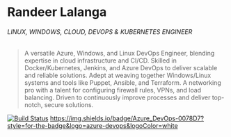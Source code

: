 # Randeer Lalanga
###### LINUX, WINDOWS, CLOUD, DEVOPS & KUBERNETES ENGINEER

> A versatile Azure, Windows, and Linux DevOps Engineer, blending expertise in cloud infrastructure and CI/CD. Skilled in Docker/Kubernetes, Jenkins, and Azure DevOps to deliver scalable and reliable solutions. Adept at weaving together Windows/Linux systems and tools like Puppet, Ansible, and Terraform. A networking pro with a talent for configuring firewall rules, VPNs, and load balancing. Driven to continuously improve processes and deliver top-notch, secure solutions.


[![Build Status](https://dev.azure.com/randeerlalanga92/agile-test/_apis/build/status/randeer.jenkins-tomcat-lab?branchName=master)](https://dev.azure.com/randeerlalanga92/agile-test/_build/latest?definitionId=7&branchName=master)
https://img.shields.io/badge/Azure_DevOps-0078D7?style=for-the-badge&logo=azure-devops&logoColor=white
